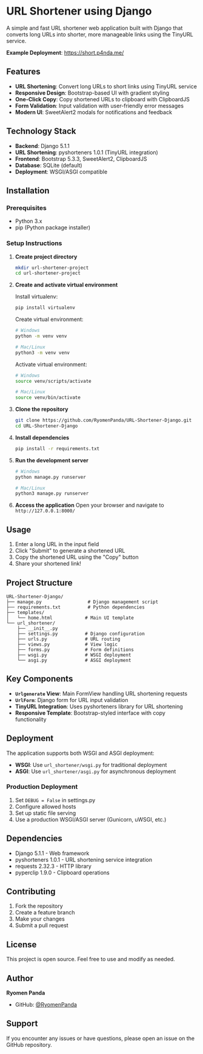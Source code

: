 # URL Shortener using Django

A simple and fast URL shortener web application built with Django that converts long URLs into shorter, more manageable links using the TinyURL service.

**Example Deployment**: https://short.p4nda.me/

## Features

- **URL Shortening**: Convert long URLs to short links using TinyURL service
- **Responsive Design**: Bootstrap-based UI with gradient styling
- **One-Click Copy**: Copy shortened URLs to clipboard with ClipboardJS
- **Form Validation**: Input validation with user-friendly error messages
- **Modern UI**: SweetAlert2 modals for notifications and feedback

## Technology Stack

- **Backend**: Django 5.1.1
- **URL Shortening**: pyshorteners 1.0.1 (TinyURL integration)
- **Frontend**: Bootstrap 5.3.3, SweetAlert2, ClipboardJS
- **Database**: SQLite (default)
- **Deployment**: WSGI/ASGI compatible

## Installation

### Prerequisites
- Python 3.x
- pip (Python package installer)

### Setup Instructions

1. **Create project directory**
   ```bash
   mkdir url-shortener-project
   cd url-shortener-project
   ```

2. **Create and activate virtual environment**
   
   Install virtualenv:
   ```bash
   pip install virtualenv
   ```
   
   Create virtual environment:
   ```bash
   # Windows
   python -m venv venv
   
   # Mac/Linux
   python3 -m venv venv
   ```
   
   Activate virtual environment:
   ```bash
   # Windows
   source venv/scripts/activate
   
   # Mac/Linux
   source venv/bin/activate
   ```

3. **Clone the repository**
   ```bash
   git clone https://github.com/RyomenPanda/URL-Shortener-Django.git
   cd URL-Shortener-Django
   ```

4. **Install dependencies**
   ```bash
   pip install -r requirements.txt
   ```

5. **Run the development server**
   ```bash
   # Windows
   python manage.py runserver
   
   # Mac/Linux
   python3 manage.py runserver
   ```

6. **Access the application**
   Open your browser and navigate to `http://127.0.0.1:8000/`

## Usage

1. Enter a long URL in the input field
2. Click "Submit" to generate a shortened URL
3. Copy the shortened URL using the "Copy" button
4. Share your shortened link!

## Project Structure

```
URL-Shortener-Django/
├── manage.py                 # Django management script
├── requirements.txt          # Python dependencies
├── templates/
│   └── home.html            # Main UI template
└── url_shortener/
    ├── __init__.py
    ├── settings.py          # Django configuration
    ├── urls.py              # URL routing
    ├── views.py             # View logic
    ├── forms.py             # Form definitions
    ├── wsgi.py              # WSGI deployment
    └── asgi.py              # ASGI deployment
```

## Key Components

- **`Urlgenerate` View**: Main FormView handling URL shortening requests
- **`UrlForm`**: Django form for URL input validation
- **TinyURL Integration**: Uses pyshorteners library for URL shortening
- **Responsive Template**: Bootstrap-styled interface with copy functionality

## Deployment

The application supports both WSGI and ASGI deployment:

- **WSGI**: Use `url_shortener/wsgi.py` for traditional deployment
- **ASGI**: Use `url_shortener/asgi.py` for asynchronous deployment

### Production Deployment
1. Set `DEBUG = False` in settings.py
2. Configure allowed hosts
3. Set up static file serving
4. Use a production WSGI/ASGI server (Gunicorn, uWSGI, etc.)

## Dependencies

- Django 5.1.1 - Web framework
- pyshorteners 1.0.1 - URL shortening service integration
- requests 2.32.3 - HTTP library
- pyperclip 1.9.0 - Clipboard operations

## Contributing

1. Fork the repository
2. Create a feature branch
3. Make your changes
4. Submit a pull request

## License

This project is open source. Feel free to use and modify as needed.

## Author

**Ryomen Panda**
- GitHub: [@RyomenPanda](https://github.com/RyomenPanda)

## Support

If you encounter any issues or have questions, please open an issue on the GitHub repository.
